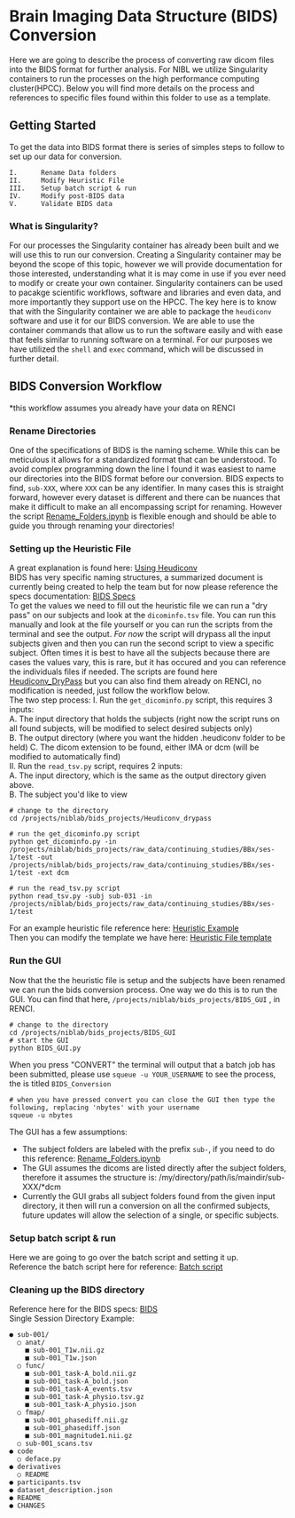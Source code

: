 # Brain Imaging Data Structure (BIDS) Conversion  
  
Here we are going to describe the process of converting raw dicom files into the BIDS format for further analysis. For NIBL we utilize Singularity containers to run the processes on the high performance computing cluster(HPCC). Below you will find more details on the process and references to specific files found within this folder to use as a template. 


## Getting Started  

To get the data into BIDS format there is series of simples steps to follow to set up our data for conversion.  
```
I.      Rename Data folders
II.     Modify Heuristic File
III.    Setup batch script & run 
IV.     Modify post-BIDS data 
V.      Validate BIDS data
```


### What is Singularity?  
For our processes the Singularity container has already been built and we will use this to run our conversion. Creating a Singularity container may be beyond the scope of this topic, however we will provide documentation for those interested, understanding what it is may come in use if you ever need to modify or create your own container. Singularity containers can be used to pacakge scientific workflows, software and libraries and even data, and more importantly they support use on the HPCC. The key here is to know that with the Singularity container we are able to package the `heudiconv` software and use it for our BIDS conversion. We are able to use the container commands that allow us to run the software easily and with ease that feels similar to running software on a terminal. For our purposes we have utilized the `shell` and `exec` command, which will be discussed in further detail.   
  
  
## BIDS Conversion Workflow 
*this workflow assumes you already have your data on RENCI   
  
  
### Rename Directories  
One of the specifications of BIDS is the naming scheme. While this can be meticulous it allows for a standardized format that can be understood. To avoid complex programming down the line I found it was easiest to name our directories into the BIDS format before our conversion. BIDS expects to find, `sub-XXX`, where `XXX` can be any identifier. In many cases this is straight forward, however every dataset is different and there can be nuances that make it difficult to make an all encompassing script for renaming. However the script [Rename_Folders.ipynb](https://github.com/niblunc/NIBL/blob/master/TheBrainPipeline/Brain_Imaging_Data_Structure/Rename_Folders.ipynb) is flexible enough and should be able to guide you through renaming your directories!  
  
  
### Setting up the Heuristic File  
A great explanation is found here: [Using Heudiconv](http://nipy.org/heudiconv/#21)  
BIDS has very specific naming structures, a summarized document is currently being created to help the team but for now please reference the specs documentation: [BIDS Specs](https://bids.neuroimaging.io/bids_spec.pdf)   
To get the values we need to fill out the heuristic file we can run a "dry pass" on our subjects and look at the `dicominfo.tsv` file. You can run this manually and look at the file yourself or you can run the scripts from the terminal and see the output. *For now* the script will drypass all the input subjects given and then you can run the second script to view a specific subject. Often times it is best to have all the subjects because there are cases the values vary, this is rare, but it has occured and you can reference the individuals files if needed. The scripts are found here [Heudiconv_DryPass]() but you can also find them already on RENCI, no modification is needed, just follow the workflow below.  
The two step process:
I. Run the `get_dicominfo.py` script, this requires 3 inputs:  
    A. The input directory that holds the subjects (right now the script runs on all found subjects, will be modified to select desired subjects only)  
    B. The output directory (where you want the hidden .heudiconv folder to be held)
    C. The dicom extension to be found, either IMA or dcm (will be modified to automatically find)  
II. Run the `read_tsv.py` script, requires 2 inputs:  
    A. The input directory, which is the same as the output directory given above.  
    B. The subject you'd like to view   
    
```
# change to the directory
cd /projects/niblab/bids_projects/Heudiconv_drypass

# run the get_dicominfo.py script
python get_dicominfo.py -in /projects/niblab/bids_projects/raw_data/continuing_studies/BBx/ses-1/test -out  /projects/niblab/bids_projects/raw_data/continuing_studies/BBx/ses-1/test -ext dcm

# run the read_tsv.py script 
python read_tsv.py -subj sub-031 -in   /projects/niblab/bids_projects/raw_data/continuing_studies/BBx/ses-1/test

```
For an example heuristic file reference here: [Heuristic Example](https://github.com/niblunc/NIBL/blob/master/TheBrainPipeline/Brain_Imaging_Data_Structure/heuristic_example.py)  
Then you can modify the template we have here: [Heuristic File template](https://github.com/niblunc/NIBL/blob/master/TheBrainPipeline/Brain_Imaging_Data_Structure/heuristic_template.py)    




### Run the GUI  
Now that the the heuristic file is setup and the subjects have been renamed we can run the bids conversion process. One way we do this is to run the GUI. You can find that here, `/projects/niblab/bids_projects/BIDS_GUI` , in RENCI.  
```
# change to the directory
cd /projects/niblab/bids_projects/BIDS_GUI
# start the GUI 
python BIDS_GUI.py 
```  
  
When you press "CONVERT" the terminal will output that a batch job has been submitted, please use `squeue -u YOUR_USERNAME` to see the process, the is titled `BIDS_Conversion`    
``` 
# when you have pressed convert you can close the GUI then type the following, replacing 'nbytes' with your username
squeue -u nbytes
```  

The GUI has a few assumptions:
- The subject folders are labeled with the prefix `sub-`, if you need to do this reference: [Rename_Folders.ipynb](ADD_LINK_HERE)  
- The GUI assumes the dicoms are listed directly after the subject folders, therefore it assumes the structure is: /my/directory/path/is/maindir/sub-XXX/*dcm  
- Currently the GUI grabs all subject folders found from the given input directory, it then will run a conversion on all the confirmed subjects, future updates will allow the selection of a single, or specific subjects.  
 
### Setup batch script & run 
Here we are going to go over the batch script and setting it up.  
Reference the batch script here for reference: [Batch script](ADD_LINK_HERE)  
  
  
### Cleaning up the BIDS directory
Reference here for the BIDS specs: [BIDS](https://bids.neuroimaging.io/bids_spec.pdf)  
Single Session Directory Example: 
```
● sub-001/
  ○ anat/
    ■ sub-001_T1w.nii.gz
    ■ sub-001_T1w.json
  ○ func/ 
    ■ sub-001_task-A_bold.nii.gz 
    ■ sub-001_task-A_bold.json
    ■ sub-001_task-A_events.tsv
    ■ sub-001_task-A_physio.tsv.gz
    ■ sub-001_task-A_physio.json
  ○ fmap/
    ■ sub-001_phasediff.nii.gz
    ■ sub-001_phasediff.json
    ■ sub-001_magnitude1.nii.gz
  ○ sub-001_scans.tsv
● code
  ○ deface.py
● derivatives 
  ○ README
● participants.tsv
● dataset_description.json
● README
● CHANGES
```  

